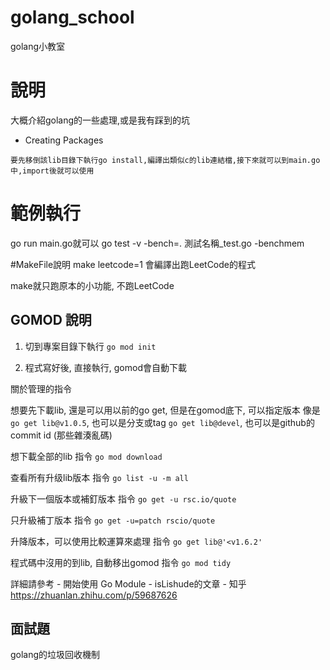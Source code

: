 # golang_school
golang小教室

# 說明
大概介紹golang的一些處理,或是我有踩到的坑

* Creating Packages
```
要先移倒該lib目錄下執行go install,編譯出類似c的lib連結檔,接下來就可以到main.go中,import後就可以使用
```


# 範例執行
go run main.go就可以
go test -v -bench=. 測試名稱_test.go -benchmem

#MakeFile說明
make leetcode=1 會編譯出跑LeetCode的程式

make就只跑原本的小功能, 不跑LeetCode

## GOMOD 說明

1. 切到專案目錄下執行 ```go mod init```

2. 程式寫好後, 直接執行, gomod會自動下載

關於管理的指令

想要先下載lib, 還是可以用以前的go get, 但是在gomod底下, 可以指定版本
像是 ```go get lib@v1.0.5```, 也可以是分支或tag ```go get lib@devel```, 也可以是github的commit id (那些雜湊亂碼)

想下載全部的lib 指令 ```go mod download```

查看所有升级lib版本 指令 ```go list -u -m all```

升級下一個版本或補釘版本 指令 ```go get -u rsc.io/quote```

只升級補丁版本 指令 ```go get -u=patch rscio/quote```

升降版本，可以使用比較運算來處理 指令 ```go get lib@'<v1.6.2'```

程式碼中沒用的到lib, 自動移出gomod 指令 ```go mod tidy```

詳細請參考 - 開始使用 Go Module - isLishude的文章 - 知乎
https://zhuanlan.zhihu.com/p/59687626

## 面試題

golang的垃圾回收機制

